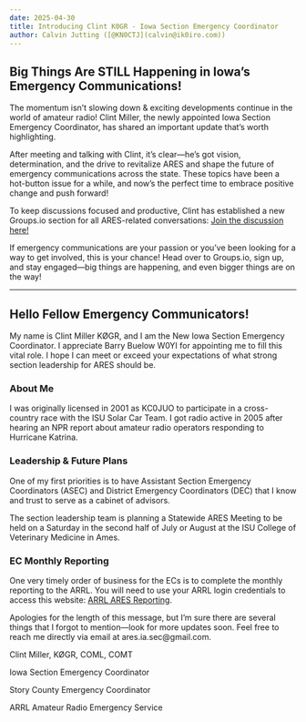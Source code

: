 ```yaml
---
date: 2025-04-30
title: Introducing Clint K0GR - Iowa Section Emergency Coordinator
author: Calvin Jutting ([@KN0CTJ](calvin@ik0iro.com))
---
```


## Big Things Are STILL Happening in Iowa’s Emergency Communications!

The momentum isn’t slowing down & exciting developments continue in the world of amateur radio! Clint Miller, the newly appointed Iowa Section Emergency Coordinator, has shared an important update that’s worth highlighting.

After meeting and talking with Clint, it’s clear—he’s got vision, determination, and the drive to revitalize ARES and shape the future of emergency communications across the state. These topics have been a hot-button issue for a while, and now’s the perfect time to embrace positive change and push forward!

To keep discussions focused and productive, Clint has established a new Groups.io  section for all ARES-related conversations: [Join the discussion here!](https://groups.io/g/IA-ARES/)

If emergency communications are your passion or you’ve been looking for a way to get involved, this is your chance! Head over to Groups.io, sign up, and stay engaged—big things are happening, and even bigger things are on the way!



----------------------------------------------------------------

<h2>Hello Fellow Emergency Communicators!</h2>

<p>My name is Clint Miller KØGR, and I am the New Iowa Section Emergency Coordinator. I appreciate Barry Buelow W0YI for appointing me to fill this vital role. I hope I can meet or exceed your expectations of what strong section leadership for ARES should be.</p>

<h3>About Me</h3>

<p>I was originally licensed in 2001 as KC0JUO to participate in a cross-country race with the ISU Solar Car Team. I got radio active in 2005 after hearing an NPR report about amateur radio operators responding to Hurricane Katrina.</p>

<h3>Leadership & Future Plans</h3>

<p>One of my first priorities is to have Assistant Section Emergency Coordinators (ASEC) and District Emergency Coordinators (DEC) that I know and trust to serve as a cabinet of advisors.</p>

<p>The section leadership team is planning a Statewide ARES Meeting to be held on a Saturday in the second half of July or August at the ISU College of Veterinary Medicine in Ames.</p>

<h3>EC Monthly Reporting</h3>

<p>One very timely order of business for the ECs is to complete the monthly reporting to the ARRL. You will need to use your ARRL login credentials to access this website: <a href="https://ares.arrl.org/aresform2.php">ARRL ARES Reporting</a>.</p>

<p>Apologies for the length of this message, but I’m sure there are several things that I forgot to mention—look for more updates soon. Feel free to reach me directly via email at ares.ia.sec@gmail.com.</p>

Clint Miller, KØGR, COML, COMT

Iowa Section Emergency Coordinator

Story County Emergency Coordinator

ARRL Amateur Radio Emergency Service